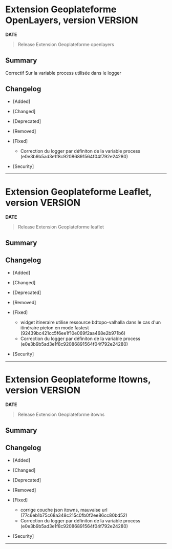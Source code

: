 
# Extension Geoplateforme OpenLayers, version __VERSION__

**__DATE__**
> Release Extension Geoplateforme openlayers

## Summary

Correctif Sur la variable process utilisée dans le logger

## Changelog

* [Added]

* [Changed]

* [Deprecated]

* [Removed]

* [Fixed]

    - Correction du logger par définiton de la variable process (e0e3b9b5ad3e1f8c92086891564f04f792e24280)

* [Security]

---

# Extension Geoplateforme Leaflet, version __VERSION__

**__DATE__**
> Release Extension Geoplateforme leaflet

## Summary

## Changelog

* [Added]

* [Changed]

* [Deprecated]

* [Removed]

* [Fixed]

    - widget itineraire utilise ressource bdtopo-valhalla dans le cas d'un itinéraire pieton en mode fastest (92439bc421cc5f6ee1f10e069f2aa468e2b971b6)
    - Correction du logger par définiton de la variable process (e0e3b9b5ad3e1f8c92086891564f04f792e24280)

* [Security]

---


# Extension Geoplateforme Itowns, version __VERSION__

**__DATE__**
> Release Extension Geoplateforme itowns

## Summary

## Changelog

* [Added]

* [Changed]

* [Deprecated]

* [Removed]

* [Fixed]

    - corrige couche json itowns, mauvaise url (77c6eb1b75c68a348c215c0fb0f2ee86cc80bd52)
    - Correction du logger par définiton de la variable process (e0e3b9b5ad3e1f8c92086891564f04f792e24280)

* [Security]

---
